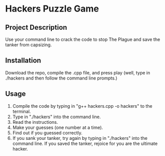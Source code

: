 # Hackers Puzzle Game

## Project Description
Use your command line to crack the code to stop The Plague and save the tanker from capsizing.

## Installation
Download the repo, compile the .cpp file, and press play (well, type in ./hackers and then follow the command line prompts.)

## Usage
1. Compile the code by typing in "g++ hackers.cpp -o hackers" to the terminal.
2. Type in "./hackers" into the command line.
3. Read the instructions.
4. Make your guesses (one number at a time).
5. Find out if you guessed correctly.
6. If you sank your tanker, try again by typing in "./hackers" into the command line.  If you saved the tanker, rejoice for you are the ultimate hacker.
